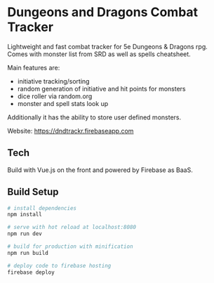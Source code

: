 # Dungeons and Dragons Combat Tracker

Lightweight and fast combat tracker for 5e Dungeons & Dragons rpg. Comes with monster list from SRD as well as spells cheatsheet.

Main features are:
+ initiative tracking/sorting
+ random generation of initiative and hit points for monsters
+ dice roller via random.org
+ monster and spell stats look up

Additionally it has the ability to store user defined monsters.

Website: <https://dndtrackr.firebaseapp.com>

## Tech

Build with Vue.js on the front and powered by Firebase as BaaS.

## Build Setup

``` bash
# install dependencies
npm install

# serve with hot reload at localhost:8080
npm run dev

# build for production with minification
npm run build

# deploy code to firebase hosting
firebase deploy
```
